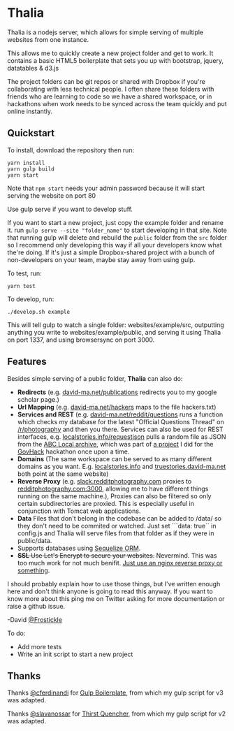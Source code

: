 # Thalia

Thalia is a nodejs server, which allows for simple serving of multiple websites from one instance.

This allows me to quickly create a new project folder and get to work. It contains a basic HTML5 boilerplate that sets you up with bootstrap, jquery, datatables & d3.js

The project folders can be git repos or shared with Dropbox if you're collaborating with less technical people. I often share these folders with friends who are learning to code so we have a shared workspace, or in hackathons when work needs to be synced across the team quickly and put online instantly.

Quickstart
-
To install, download the repository then run:
```
yarn install
yarn gulp build
yarn start
```

Note that ```npm start``` needs your admin password because it will start serving the website on port 80

Use gulp serve if you want to develop stuff.

If you want to start a new project, just copy the example folder and rename it. run ```gulp serve --site "folder_name"``` to start developing in that site. Note that running gulp will delete and rebuild the ```public``` folder from the ```src``` folder so I recommend only developing this way if all your developers know what the're doing. If it's just a simple Dropbox-shared project with a bunch of non-developers on your team, maybe stay away from using gulp.

To test, run:
```
yarn test
```

To develop, run:
```
./develop.sh example
```
This will tell gulp to watch a single folder: websites/example/src, outputting anything you write to websites/example/public, and serving it using Thalia on port 1337, and using browsersync on port 3000.

Features
-
Besides simple serving of a public folder, **Thalia** can also do:
- **Redirects** (e.g. [david-ma.net/publications](https://david-ma.net/publications) redirects you to my google scholar page.)
- **Url Mapping** (e.g. [david-ma.net/hackers](https://david-ma.net/hackers) maps to the file hackers.txt)
- **Services and REST** (e.g. [david-ma.net/reddit/questions](https://david-ma.net/reddit/questions) runs a function which checks my database for the latest "Official Questions Thread" on [/r/photography](https://reddit.com/r/photography) and then you there. Services can also be used for REST interfaces, e.g. [localstories.info/requestjson](https://localstories.info/requestjson) pulls a random file as JSON from the [ABC Local archive](https://www.abc.net.au/local/about/?ref=footer), which was part of [a project](https://localstories.info/) I did for the [GovHack](https://govhack.org/) hackathon once upon a time.
- **Domains** (The same workspace can be served to as many different domains as you want. E.g. [localstories.info](https://localstories.info) and [truestories.david-ma.net](https://truestories.david-ma.net) both point at the same website)
- **Reverse Proxy** (e.g. [slack.redditphotography.com](http://slack.redditphotography.com) proxies to [redditphotography.com:3000](http://redditphotography.david-ma.net:3000/), allowing me to have different things running on the same machine.), Proxies can also be filtered so only certain subdirectories are proxied. This is especially useful in conjunction with Tomcat web applications.
- **Data** Files that don't belong in the codebase can be added to /data/ so they don't need to be commited or watched. Just set ```data: true`` in config.js and Thalia will serve files from that folder as if they were in public/data.
- Supports databases using [Sequelize ORM](https://sequelize.org/).
- ~~**SSL** Use Let's Encrypt to secure your websites.~~ Nevermind. This was too much work for not much benifit. [Just use an nginx reverse proxy or something](https://www.digitalocean.com/community/tutorials/how-to-configure-nginx-with-ssl-as-a-reverse-proxy-for-jenkins).

I should probably explain how to use those things, but I've written enough here and don't think anyone is going to read this anyway. If you want to know more about this ping me on Twitter asking for more documentation or raise a github issue.

-David [@Frostickle](https://twitter.com/frostickle)

To do:
- Add more tests
- Write an init script to start a new project

Thanks
-

Thanks [@cferdinandi](https://github.com/cferdinandi/) for [Gulp Boilerplate](https://github.com/cferdinandi/gulp-boilerplate), from which my gulp script for v3 was adapted.

Thanks [@slavanossar](https://github.com/slavanossar/) for [Thirst Quencher](https://github.com/slavanossar/thirst-quencher), from which my gulp script for v2 was adapted.
